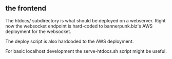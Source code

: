 the frontend
------------

The htdocs/ subdirectory is what should be deployed on a webserver. Right now the websocket endpoint is hard-coded to bannerpunk.biz's AWS deployment for the websocket.

The deploy script is also hardcoded to the AWS deployment.

For basic localhost development the serve-htdocs.sh script might be useful.
